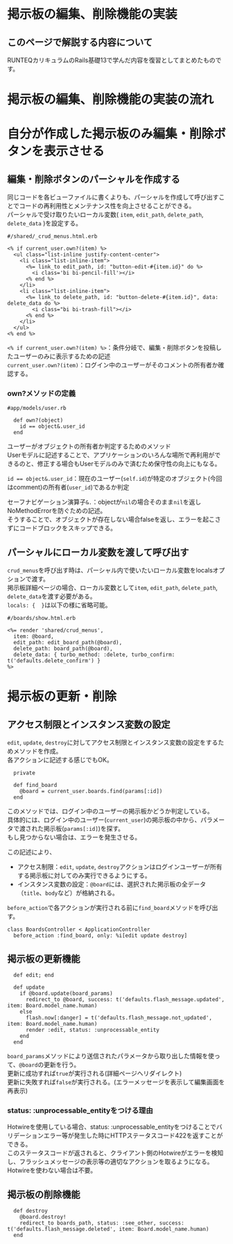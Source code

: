 # 掲示板の編集、削除機能の実装
## このページで解説する内容について
RUNTEQカリキュラムのRails基礎13で学んだ内容を復習としてまとめたものです。

# 掲示板の編集、削除機能の実装の流れ

# 自分が作成した掲示板のみ編集・削除ボタンを表示させる
## 編集・削除ボタンのパーシャルを作成する
同じコードを各ビューファイルに書くよりも、パーシャルを作成して呼び出すことでコードの再利用性とメンテナンス性を向上させることができる。  
パーシャルで受け取りたいローカル変数( `item`, `edit_path`, `delete_path`, `delete_data` )を設定する。
```
#/shared/_crud_menus.html.erb

<% if current_user.own?(item) %>
  <ul class="list-inline justify-content-center">
    <li class="list-inline-item">
      <%= link_to edit_path, id: "button-edit-#{item.id}" do %>
        <i class='bi bi-pencil-fill'></i>
      <% end %>
    </li>
    <li class="list-inline-item">
      <%= link_to delete_path, id: "button-delete-#{item.id}", data: delete_data do %>
        <i class="bi bi-trash-fill"></i>
      <% end %>
    </li>
  </ul>
<% end %>
```
`<% if current_user.own?(item) %>`：条件分岐で、編集・削除ボタンを投稿したユーザーのみに表示するための記述  
`current_user.own?(item)`：ログイン中のユーザーがそのコメントの所有者か確認する。

### own?メソッドの定義
```
#app/models/user.rb

  def own?(object)
    id == object&.user_id
  end
```
ユーザーがオブジェクトの所有者か判定するためのメソッド  
Userモデルに記述することで、アプリケーションのいろんな場所で再利用ができるのと、修正する場合もUserモデルのみで済むため保守性の向上にもなる。

`id == object&.user_id`：現在のユーザー(`self.id`)が特定のオブジェクト(今回はcomment)の所有者(`user_id`)であるか判定

セーフナビゲーション演算子`&.`：objectが`nil`の場合そのまま`nil`を返しNoMethodErrorを防ぐための記述。  
そうすることで、オブジェクトが存在しない場合falseを返し、エラーを起こさずにコードブロックをスキップできる。  

## パーシャルにローカル変数を渡して呼び出す
`crud_menus`を呼び出す時は、パーシャル内で使いたいローカル変数をlocalsオプションで渡す。  
掲示板詳細ページの場合、ローカル変数として`item`, `edit_path`, `delete_path`, `delete_data`を渡す必要がある。  
`locals: {  }`は以下の様に省略可能。
```
#/boards/show.html.erb

<%= render 'shared/crud_menus',
  item: @board,
  edit_path: edit_board_path(@board),
  delete_path: board_path(@board),
  delete_data: { turbo_method: :delete, turbo_confirm: t('defaults.delete_confirm') }
%>
```

# 掲示板の更新・削除
## アクセス制限とインスタンス変数の設定
`edit`, `update`, `destroy`に対してアクセス制限とインスタンス変数の設定をするためメソッドを作成。  
各アクションに記述する感じでもOK。
```
  private

  def find_board
    @board = current_user.boards.find(params[:id])
  end
```
このメソッドでは、ログイン中のユーザーの掲示板かどうか判定している。  
具体的には、ログイン中のユーザー(`current_user`)の掲示板の中から、パラメータで渡された掲示板(`params[:id]`)を探す。  
もし見つからない場合は、エラーを発生させる。

この記述により、
- アクセス制限：`edit`, `update`, `destroy`アクションはログインユーザーが所有する掲示板に対してのみ実行できるようにする。
- インスタンス変数の設定：`@board`には、選択された掲示板の全データ（`title`、`body`など）が格納される。

`before_action`で各アクションが実行される前に`find_board`メソッドを呼び出す。
```
class BoardsController < ApplicationController
  before_action :find_board, only: %i[edit update destroy]
```
## 掲示板の更新機能
```
  def edit; end

  def update
    if @board.update(board_params)
      redirect_to @board, success: t('defaults.flash_message.updated', item: Board.model_name.human)
    else
      flash.now[:danger] = t('defaults.flash_message.not_updated', item: Board.model_name.human)
      render :edit, status: :unprocessable_entity
    end
  end
```
`board_params`メソッドにより送信されたパラメータから取り出した情報を使って、`@board`の更新を行う。  
更新に成功すれば`true`が実行される(詳細ページへリダイレクト)  
更新に失敗すれば`false`が実行される。(エラーメッセージを表示して編集画面を再表示)

### status: :unprocessable_entityをつける理由
Hotwireを使用している場合、status: :unprocessable_entityをつけることでバリデーションエラー等が発生した時にHTTPステータスコード422を返すことができる。  
このステータスコードが返されると、クライアント側のHotwireがエラーを検知し、フラッシュメッセージの表示等の適切なアクションを取るようになる。  
Hotwireを使わない場合は不要。

## 掲示板の削除機能
```
  def destroy
    @board.destroy!
    redirect_to boards_path, status: :see_other, success: t('defaults.flash_message.deleted', item: Board.model_name.human)
  end
```
